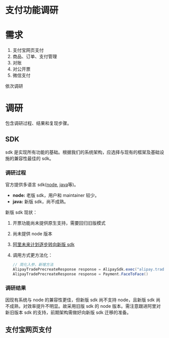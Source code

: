 # 支付功能调研

# 需求

1. 支付宝网页支付
2. 商品、订单、支付管理
3. 对账
4. 对公开票
5. 微信支付

依次调研

# 调研

包含调研过程、结果和复现步骤。

## SDK

sdk 是实现所有功能的基础。根据我们的系统架构，应选择与现有的框架及基础设施的兼容性最佳的 sdk。

### 调研过程

官方提供多语言 sdk([node][nodesdk], [java][javasdk]等)。

- **node:** 老版 sdk，用户和 maintainer 较少。
- **java:** 新版 sdk，尚不成熟。

新版 sdk 现状：

1. 开票功能尚未提供原生支持，需要回归旧版模式
2. 尚未提供 node 版本
3. [阿里未来计划逐步转向新版 sdk][newsdk]
4. 调用方式更方法化：

   ```java
   // 简化入参，新增方法
   AlipayTradePrecreateResponse response = AlipaySdk.exec("alipay.trade.pay") // 旧sdk
   AlipayTradePrecreateResponse response = Payment.FaceToFace()               // 新sdk
   ```

### 调研结果

因现有系统与 node 的兼容性更佳，但新版 sdk 尚不支持 node，且新版 sdk 尚不成熟，对效率提升不明显。故采用旧版 sdk 的 node 版本。需注意跟进阿里对新旧版本 sdk 的支持，前期架构需做好向新版 sdk 迁移的准备。

## 支付宝网页支付

[nodesdk]: https://github.com/alipay/alipay-sdk-nodejs-all
[javasdk]: https://github.com/alipay/alipay-easysdk/tree/master/java
[newsdk]: https://opendocs.alipay.com/open/00y8k9
